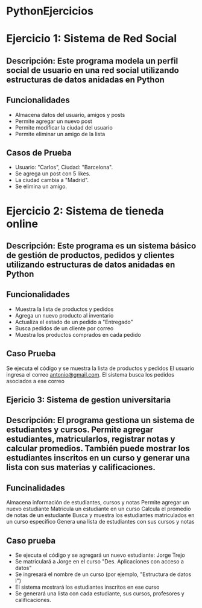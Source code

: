# PythonEjercicios
# Ejercicio 1: Sistema de Red Social

## Descripción: Este programa modela un perfil social de usuario en una red social utilizando estructuras de datos anidadas en Python

## Funcionalidades 
- Almacena datos del usuario, amigos y posts
- Permite agregar un nuevo post
- Permite modificar la ciudad del usuario
- Permite eliminar un amigo de la lista

## Casos de Prueba 
- Usuario: "Carlos", Ciudad: "Barcelona". 
- Se agrega un post con 5 likes. 
- La ciudad cambia a "Madrid". 
- Se elimina un amigo.

# Ejercicio 2: Sistema de tieneda online

## Descripción: Este programa es un sistema básico de gestión de productos, pedidos y clientes utilizando estructuras de datos anidadas en Python

## Funcionalidades 
- Muestra la lista de productos y pedidos 
- Agrega un nuevo producto al inventario
- Actualiza el estado de un pedido a "Entregado" 
- Busca pedidos de un cliente por correo
- Muestra los productos comprados en cada pedido

## Caso Prueba
Se ejecuta el código y se muestra la lista de productos y pedidos
El usuario ingresa el correo antonio@gmail.com.
El sistema busca los pedidos asociados a ese correo

## Ejericio 3: Sistema de gestion universitaria 

## Descripción: El programa gestiona un sistema de estudiantes y cursos. Permite agregar estudiantes, matricularlos, registrar notas y calcular promedios. También puede mostrar los estudiantes inscritos en un curso y generar una lista con sus materias y calificaciones.

## Funcinalidades 
Almacena información de estudiantes, cursos y notas
Permite agregar un nuevo estudiante
Matricula un estudiante en un curso
Calcula el promedio de notas de un estudiante
Busca y muestra los estudiantes matriculados en un curso específico
Genera una lista de estudiantes con sus cursos y notas

## Caso prueba
- Se ejecuta el código y se agregará un nuevo estudiante: Jorge Trejo
- Se matriculará a Jorge en el curso "Des. Aplicaciones con acceso a datos"
- Se ingresará el nombre de un curso (por ejemplo, "Estructura de datos I")
- El sistema mostrará los estudiantes inscritos en ese curso
- Se generará una lista con cada estudiante, sus cursos, profesores y calificaciones.

